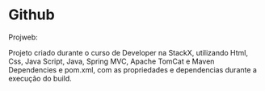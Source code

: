 # Github

Projweb:

Projeto criado durante o curso de Developer na StackX, 
utilizando Html, Css, Java Script, Java, Spring MVC,
Apache TomCat e Maven Dependencies e pom.xml, com as 
propriedades e dependencias durante a execução do build.
